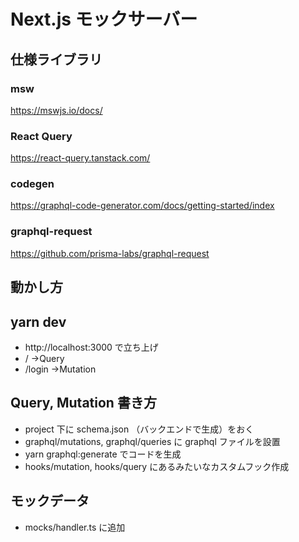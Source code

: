 # Next.js モックサーバー

## 仕様ライブラリ

### msw

https://mswjs.io/docs/

### React Query

https://react-query.tanstack.com/

### codegen

https://graphql-code-generator.com/docs/getting-started/index

### graphql-request

https://github.com/prisma-labs/graphql-request

## 動かし方

## yarn dev

- http://localhost:3000 で立ち上げ
- / →Query
- /login →Mutation

## Query, Mutation 書き方

- project 下に schema.json （バックエンドで生成）をおく
- graphql/mutations, graphql/queries に graphql ファイルを設置
- yarn graphql:generate でコードを生成
- hooks/mutation, hooks/query にあるみたいなカスタムフック作成

## モックデータ

- mocks/handler.ts に追加
